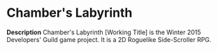 # Chamber's Labyrinth

**Description**
Chamber's Labyrinth [Working Title] is the Winter 2015 Developers' Guild game project. It is a 2D Roguelike Side-Scroller RPG.
